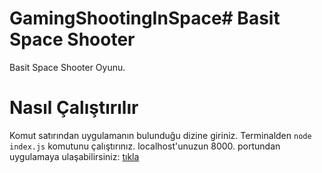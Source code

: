 # GamingShootingInSpace# Basit Space Shooter
Basit Space Shooter Oyunu.
# Nasıl Çalıştırılır
Komut satırından uygulamanın bulunduğu dizine giriniz.
Terminalden `node index.js` komutunu çalıştırınız.
localhost'unuzun 8000. portundan uygulamaya ulaşabilirsiniz: [tıkla](http://localhost:8000/static/index.html)